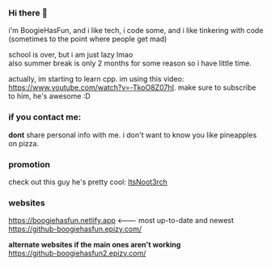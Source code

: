 ### Hi there 👋
i'm BoogieHasFun, and i like tech, i code some, and i like tinkering with code (sometimes to the point where people get mad)

school is over, but i am just lazy lmao <br>
also summer break is only 2 months for some reason so i have little time.

actually, im starting to learn cpp. im using this video: https://www.youtube.com/watch?v=-TkoO8Z07hI. make sure to subscribe to him, he's awesome :D

### if you contact me:
**dont** share personal info with me. i don't want to know you like pineapples on pizza.

### promotion <br>
check out this guy he's pretty cool: [ItsNoot3rch](https://youtube.com/@ItsNoot3rch)

### websites
https://boogiehasfun.netlify.app <--- most up-to-date and newest
<br>
https://github-boogiehasfun.epizy.com/ <br>

<b> alternate websites if the main ones aren't working </b> <br>
https://github-boogiehasfun2.epizy.com/
